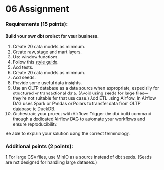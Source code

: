 # 06 Assignment

### Requirements (15 points):

#### Build your own dbt project for your business.
1. Create 20 data models as minimum.
2. Create raw, stage and mart layers.
3. Use window functions.
4. Follow this [style guide](https://docs.getdbt.com/best-practices/how-we-style/1-how-we-style-our-dbt-models).
5. Add tests.
6. Create 20 data models as minimum.
7. Add seeds.
8. Provide some useful data insights. 
9. Use an OLTP database as a data source when appropriate, especially for structured or transactional data.
(Avoid using seeds for large files—they’re not suitable for that use case.) 
Add ETL using Airflow. In Airflow DAG uses Spark or Pandas or Polars to transfer data from OLTP database to DuckDB. 
10. Orchestrate your project with Airflow:
Trigger the dbt build command through a dedicated Airflow DAG to automate your workflows and ensure reproducibility.

Be able to explain your solution using the correct terminology.

### Additional points (2 points):
1.For large CSV files, use MinIO as a source instead of dbt seeds.
(Seeds are not designed for handling large datasets.)



